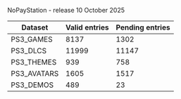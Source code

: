 NoPayStation - release 10 October 2025

|  Dataset  |Valid entries|Pending entries|
|-----------|-------------|---------------|
| PS3_GAMES |     8137    |      1302     |
|  PS3_DLCS |    11999    |     11147     |
| PS3_THEMES|     939     |      758      |
|PS3_AVATARS|     1605    |      1517     |
| PS3_DEMOS |     489     |       23      |